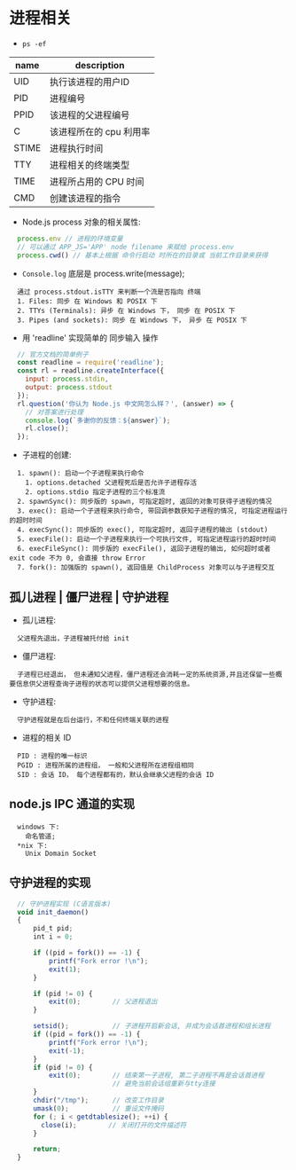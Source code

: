 # 进程相关

* `ps -ef`

name | description
-- | --
UID | 执行该进程的用户ID
PID | 进程编号
PPID | 该进程的父进程编号
C | 该进程所在的 cpu 利用率
STIME | 进程执行时间
TTY | 进程相关的终端类型
TIME | 进程所占用的 CPU 时间
CMD | 创建该进程的指令

* Node.js process 对象的相关属性:
```js
  process.env // 进程的环境变量
  // 可以通过 APP_JS='APP' node filename 来赋给 process.env
  process.cwd() // 基本上根据 命令行启动 时所在的目录或 当前工作目录来获得
```
* `Console.log` 底层是 process.write(message);
```
  通过 process.stdout.isTTY 来判断一个流是否指向 终端
  1. Files: 同步 在 Windows 和 POSIX 下
  2. TTYs (Terminals): 异步 在 Windows 下， 同步 在 POSIX 下
  3. Pipes (and sockets): 同步 在 Windows 下， 异步 在 POSIX 下
```

* 用 'readline' 实现简单的 同步输入 操作
```js
  // 官方文档的简单例子
  const readline = require('readline');
  const rl = readline.createInterface({
    input: process.stdin,
    output: process.stdout
  });
  rl.question('你认为 Node.js 中文网怎么样？', (answer) => {
    // 对答案进行处理
    console.log(`多谢你的反馈：${answer}`);
    rl.close();
  });
```

* 子进程的创建:
```
  1. spawn(): 启动一个子进程来执行命令
    1. options.detached 父进程死后是否允许子进程存活
    2. options.stdio 指定子进程的三个标准流
  2. spawnSync(): 同步版的 spawn, 可指定超时, 返回的对象可获得子进程的情况
  3. exec(): 启动一个子进程来执行命令, 带回调参数获知子进程的情况, 可指定进程运行的超时时间
  4. execSync(): 同步版的 exec(), 可指定超时, 返回子进程的输出 (stdout)
  5. execFile(): 启动一个子进程来执行一个可执行文件, 可指定进程运行的超时时间
  6. execFileSync(): 同步版的 execFile(), 返回子进程的输出, 如何超时或者 exit code 不为 0, 会直接 throw Error
  7. fork(): 加强版的 spawn(), 返回值是 ChildProcess 对象可以与子进程交互
```



## 孤儿进程 | 僵尸进程 | 守护进程

* 孤儿进程:
```
  父进程先退出，子进程被托付给 init
```
* 僵尸进程:
```
  子进程已经退出， 但未通知父进程，僵尸进程还会消耗一定的系统资源,并且还保留一些概要信息供父进程查询子进程的状态可以提供父进程想要的信息。
```
* 守护进程:
```
  守护进程就是在后台运行，不和任何终端关联的进程
```
* 进程的相关 ID
```
  PID : 进程的唯一标识
  PGID : 进程所属的进程组， 一般和父进程所在进程组相同
  SID : 会话 ID， 每个进程都有的，默认会继承父进程的会话 ID
```

## node.js IPC 通道的实现

```
  windows 下:
    命名管道;
  *nix 下:
    Unix Domain Socket
```

## 守护进程的实现

```js
  // 守护进程实现 (C语言版本)
  void init_daemon()
  {
      pid_t pid;
      int i = 0;

      if ((pid = fork()) == -1) {
          printf("Fork error !\n");
          exit(1);
      }

      if (pid != 0) {
          exit(0);        // 父进程退出
      }

      setsid();           // 子进程开启新会话, 并成为会话首进程和组长进程
      if ((pid = fork()) == -1) {
          printf("Fork error !\n");
          exit(-1);
      }
      if (pid != 0) {
          exit(0);        // 结束第一子进程, 第二子进程不再是会话首进程
                          // 避免当前会话组重新与tty连接
      }
      chdir("/tmp");      // 改变工作目录
      umask(0);           // 重设文件掩码
      for (; i < getdtablesize(); ++i) {
        close(i);        // 关闭打开的文件描述符
      }

      return;
  }
```